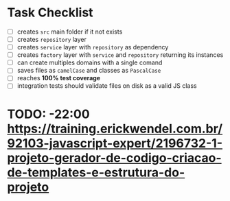 # Task Checklist

- [ ] creates `src` main folder if it not exists
- [ ] creates `repository` layer
- [ ] creates `service` layer with `repository` as dependency
- [ ] creates `factory` layer with `service` and `repository` returning its instances
- [ ] can create multiples domains with a single comand
- [ ] saves files as `camelCase` and classes as `PascalCase`
- [ ] reaches **100% test coverage**
- [ ] integration tests should validate files on disk as a valid JS class

# TODO: -22:00 https://training.erickwendel.com.br/92103-javascript-expert/2196732-1-projeto-gerador-de-codigo-criacao-de-templates-e-estrutura-do-projeto